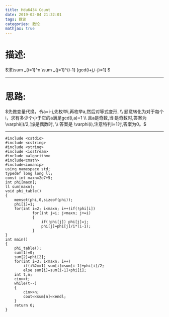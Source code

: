 ```yaml
---
title: Hdu6434 Count
date: 2019-02-04 21:32:01
tags: 数论
categories: 数论
mathjax: true
---
```

# 描述:

$求\sum _{i=1}^n \sum _{j=1}^{i-1} [gcd(i+j,i-j)=1] $

---
<!-- more -->
# 思路:

$先做变量代换，令a=i-j,先枚举i,再枚举a,然后对等式变形, \\
题意转化为对于每个i，求有多少个小于它的a满足gcd(i,a)=1 \\
且a是奇数,当i是奇数时,答案为\varphi(i)/2,当i是偶数时, \\
答案是 \varphi(i),注意特判i=1时,答案为0。$

---
```
#include <cstdio>
#include <cstring>
#include <string>
#include <iostream>
#include <algorithm>
#include<cmath>
#include<iomanip>
using namespace std;
typedef long long ll;
const int maxn=2e7+5;
int phi[maxn];
ll sum[maxn];
void phi_table()
{
    memset(phi,0,sizeof(phi));
    phi[1]=1;
    for(int i=2; i<maxn; i++)if(!phi[i])
            for(int j=i; j<maxn; j+=i)
            {
                if(!phi[j]) phi[j]=j;
                phi[j]=phi[j]/i*(i-1);
            }
}
int main()
{
    phi_table();
    sum[1]=0;
    sum[2]=phi[2];
    for(int i=3; i<maxn; i++)
        if(i%2==1) sum[i]=sum[i-1]+phi[i]/2;
        else sum[i]=sum[i-1]+phi[i];
    int t,n;
    cin>>t;
    while(t--)
    {
        cin>>n;
        cout<<sum[n]<<endl;
    }
    return 0;
}
```




